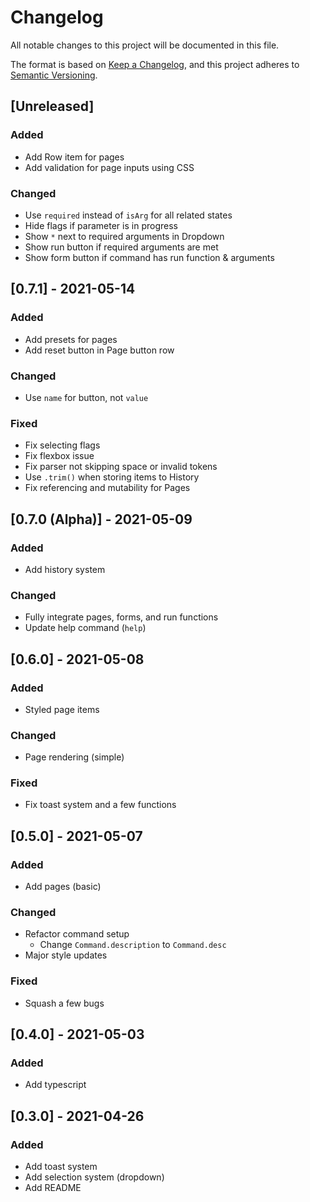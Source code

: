 # Changelog
All notable changes to this project will be documented in this file.

The format is based on [Keep a Changelog](https://keepachangelog.com/en/1.0.0/),
and this project adheres to [Semantic Versioning](https://semver.org/spec/v2.0.0.html).

## [Unreleased]
### Added
- Add Row item for pages
- Add validation for page inputs using CSS

### Changed
- Use `required` instead of `isArg` for all related states
- Hide flags if parameter is in progress
- Show `*` next to required arguments in Dropdown
- Show run button if required arguments are met
- Show form button if command has run function & arguments

## [0.7.1] - 2021-05-14
### Added
- Add presets for pages
- Add reset button in Page button row

### Changed
- Use `name` for button, not `value`

### Fixed
- Fix selecting flags
- Fix flexbox issue
- Fix parser not skipping space or invalid tokens
- Use `.trim()` when storing items to History
- Fix referencing and mutability for Pages

## [0.7.0 (Alpha)] - 2021-05-09
### Added
- Add history system

### Changed
- Fully integrate pages, forms, and run functions
- Update help command (`help`)

## [0.6.0] - 2021-05-08
### Added
- Styled page items

### Changed
- Page rendering (simple)

### Fixed
- Fix toast system and a few functions

## [0.5.0] - 2021-05-07
### Added
- Add pages (basic)

### Changed
- Refactor command setup
  - Change `Command.description` to `Command.desc`
- Major style updates

### Fixed
- Squash a few bugs

## [0.4.0] - 2021-05-03
### Added
- Add typescript

## [0.3.0] - 2021-04-26
### Added
- Add toast system
- Add selection system (dropdown)
- Add README
